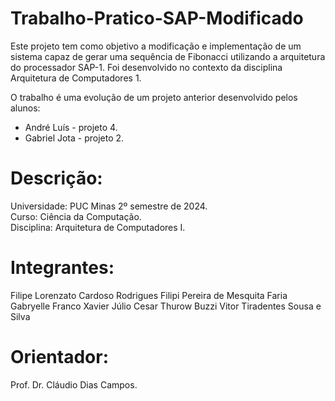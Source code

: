# Trabalho-Pratico-SAP-Modificado

Este projeto tem como objetivo a modificação e implementação de um sistema capaz de gerar uma sequência de Fibonacci utilizando a arquitetura do processador SAP-1.
Foi desenvolvido no contexto da disciplina Arquitetura de Computadores 1.   

O trabalho é uma evolução de um projeto anterior desenvolvido pelos alunos:

- André Luís - projeto 4.   
- Gabriel Jota - projeto 2.

# Descrição:
Universidade: PUC Minas 2º semestre de 2024.    
Curso: Ciência da Computação.   
Disciplina: Arquitetura de Computadores I.   
  
# Integrantes: 
Filipe Lorenzato Cardoso Rodrigues
Filipi Pereira de Mesquita Faria
Gabryelle Franco Xavier
Júlio Cesar Thurow Buzzi
Vitor Tiradentes Sousa e Silva

# Orientador:    
Prof. Dr. Cláudio Dias Campos.   
